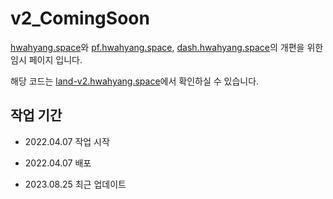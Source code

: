 # v2_ComingSoon

[hwahyang.space](https://hwahyang.space)와 [pf.hwahyang.space](https://pf.hwahyang.space), [dash.hwahyang.space](https://dash.hwahyang.space)의 개편을 위한 임시 페이지 입니다.

해당 코드는 [land-v2.hwahyang.space](https://land-v2.hwahyang.space)에서 확인하실 수 있습니다.

## 작업 기간

- 2022.04.07 작업 시작

- 2022.04.07 배포

- 2023.08.25 최근 업데이트
